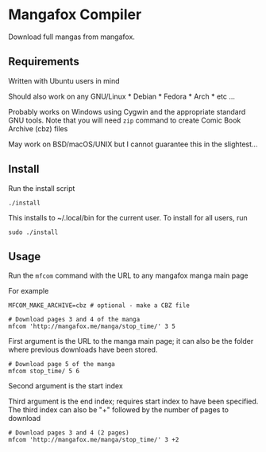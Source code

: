 # Mangafox Compiler

Download full mangas from mangafox.

## Requirements

Written with Ubuntu users in mind

Should also work on any GNU/Linux
	* Debian
	* Fedora
	* Arch
	* etc ...

Probably works on Windows using Cygwin and the appropriate standard GNU tools. Note that you will need `zip` command to create Comic Book Archive (cbz) files

May work on BSD/macOS/UNIX but I cannot guarantee this in the slightest...

## Install

Run the install script

	./install

This installs to ~/.local/bin for the current user. To install for all users, run

	sudo ./install

## Usage

Run the `mfcom` command with the URL to any mangafox manga main page

For example

	MFCOM_MAKE_ARCHIVE=cbz # optional - make a CBZ file

	# Download pages 3 and 4 of the manga
	mfcom 'http://mangafox.me/manga/stop_time/' 3 5

First argument is the URL to the manga main page; it can also be the folder where previous downloads have been stored.

	# Download page 5 of the manga
	mfcom stop_time/ 5 6

Second argument is the start index

Third argument is the end index; requires start index to have been specified. The third index can also be "+" followed by the number of pages to download

	# Download pages 3 and 4 (2 pages)
	mfcom 'http://mangafox.me/manga/stop_time/' 3 +2
